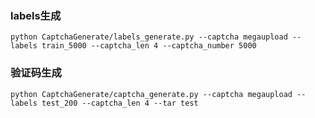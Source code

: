 ### labels生成
```shell
python CaptchaGenerate/labels_generate.py --captcha megaupload --labels train_5000 --captcha_len 4 --captcha_number 5000
```
### 验证码生成
```shell
python CaptchaGenerate/captcha_generate.py --captcha megaupload --labels test_200 --captcha_len 4 --tar test
```